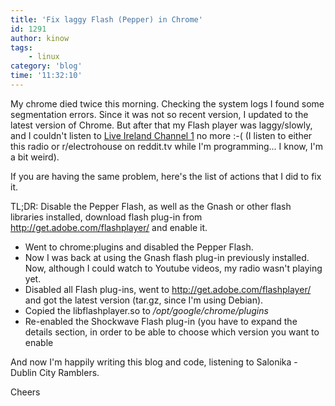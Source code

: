 ```yaml
---
title: 'Fix laggy Flash (Pepper) in Chrome'
id: 1291
author: kinow
tags:
    - linux
category: 'blog'
time: '11:32:10'
---
```

<p>My chrome died twice this morning. Checking the system logs I found some segmentation errors. Since it was not so recent version, I updated to the latest version of Chrome. But after that my Flash player was laggy/slowly, and I couldn't listen to <a href="http://tunein.com/radio/Live-Ireland-Channel-1-s17895/#" title="Live Ireland Channel 1">Live Ireland Channel 1</a> no more :-( (I listen to either this radio or r/electrohouse on reddit.tv while I'm programming... I know, I'm a bit weird).</p>

<p>If you are having the same problem, here's the list of actions that I did to fix it.</p>

<p>TL;DR: Disable the Pepper Flash, as well as the Gnash or other flash libraries installed, download flash plug-in from <a href="http://get.adobe.com/flashplayer/" title="http://get.adobe.com/flashplayer/">http://get.adobe.com/flashplayer/</a> and enable it.</p>

<ul>
	<li>Went to chrome:plugins and disabled the Pepper Flash.</li>
	<li>Now I was back at using the Gnash flash plug-in previously installed. Now, although I could watch to Youtube videos, my radio wasn't playing yet.</li>
	<li>Disabled all Flash plug-ins, went to <a href="http://get.adobe.com/flashplayer/" title="http://get.adobe.com/flashplayer/">http://get.adobe.com/flashplayer/</a> and got the latest version (tar.gz, since I'm using Debian).</li>
	<li>Copied the libflashplayer.so to <em>/opt/google/chrome/plugins</em></li>
	<li>Re-enabled the Shockwave Flash plug-in (you have to expand the details section, in order to be able to choose which version you want to enable</li>
</ul>

<p>And now I'm happily writing this blog and code, listening to Salonika - Dublin City Ramblers.</p>

<p>Cheers</p>
